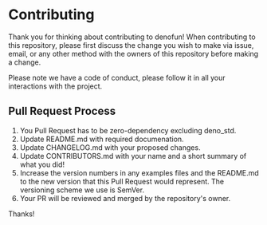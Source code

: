 # Contributing
Thank you for thinking about contributing to denofun!
When contributing to this repository, please first discuss the change you wish to make via issue, email, or any other method with the owners of this repository before making a change.

Please note we have a code of conduct, please follow it in all your interactions with the project.

## Pull Request Process
1. You Pull Request has to be zero-dependency excluding deno_std.
2. Update README.md with required documenation.
3. Update CHANGELOG.md with your proposed changes.
4. Update CONTRIBUTORS.md with your name and a short summary of what you did!
5. Increase the version numbers in any examples files and the README.md to the new version that this Pull Request would represent. The versioning scheme we use is SemVer.
6. Your PR will be reviewed and merged by the repository's owner.

Thanks!
